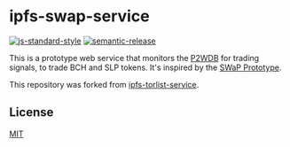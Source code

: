 # ipfs-swap-service

[![js-standard-style](https://img.shields.io/badge/code%20style-standard-brightgreen.svg)](http://standardjs.com) [![semantic-release](https://img.shields.io/badge/%20%20%F0%9F%93%A6%F0%9F%9A%80-semantic--release-e10079.svg)](https://github.com/semantic-release/semantic-release)

This is a prototype web service that monitors the [P2WDB](https://github.com/Permissionless-Software-Foundation/ipfs-p2wdb-service) for trading signals, to trade BCH and SLP tokens. It's inspired by the [SWaP Prototype](https://github.com/vinarmani/swap-protocol/blob/master/swap-protocol-spec.md).

This repository was forked from [ipfs-torlist-service](https://github.com/Permissionless-Software-Foundation/ipfs-torlist-service).

## License

[MIT](./LICENSE.md)
